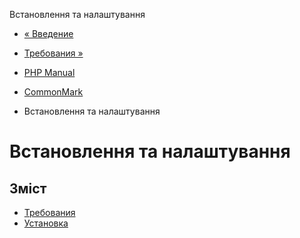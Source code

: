 Встановлення та налаштування

-   [« Введение](intro.cmark.html)
    
-   [Требования »](cmark.requirements.html)
    
-   [PHP Manual](index.html)
    
-   [CommonMark](book.cmark.html)
    
-   Встановлення та налаштування
    

# Встановлення та налаштування

## Зміст

-   [Требования](cmark.requirements.html)
-   [Установка](cmark.installation.html)